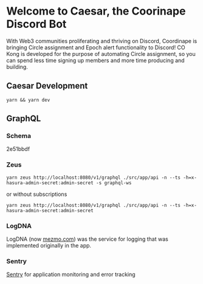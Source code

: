 # Welcome to Caesar, the Coorinape Discord Bot  

With Web3 communities proliferating and thriving on Discord, Coordinape is
bringing Circle assignment and Epoch alert functionality to Discord! CO Kong
is developed for the purpose of automating Circle assignment, so you can 
spend less time signing up members and more time producing and building.  

## Caesar Development

```
yarn && yarn dev
```

## GraphQL

### Schema

2e51bbdf

### Zeus

`yarn zeus http://localhost:8080/v1/graphql ./src/app/api -n --ts -h=x-hasura-admin-secret:admin-secret -s graphql-ws`

or without subscriptions

`yarn zeus http://localhost:8080/v1/graphql ./src/app/api -n --ts -h=x-hasura-admin-secret:admin-secret`

### LogDNA

LogDNA (now [mezmo.com](https://www.mezmo.com/)) was the service for logging that was implemented originally in the app.

### Sentry

[Sentry](https://sentry.io/) for application monitoring and error tracking
